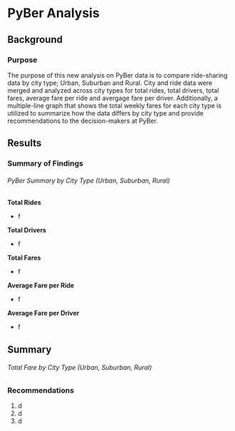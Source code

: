 # PyBer Analysis

## Background

### Purpose

The purpose of this new analysis on PyBer data is to compare ride-sharing data by city type; Urban, Suburban and Rural. City and ride data were merged and analyzed across city types for total rides, total drivers, total fares, average fare per ride and avergage fare per driver. Additionally, a multiple-line graph that shows the total weekly fares for each city type is utilized to summarize how the data differs by city type and provide recommendations to the decision-makers at PyBer. 

## Results

### Summary of Findings

###### PyBer Summary by City Type (Urban, Suburban, Rural)
>

__Total Rides__
- f

__Total Drivers__
- f

__Total Fares__
- f

__Average Fare per Ride__
- f

__Average Fare per Driver__
- f

## Summary

###### Total Fare by City Type (Urban, Suburban, Rural)
>

### Recommendations

1. d
2. d
3. d
